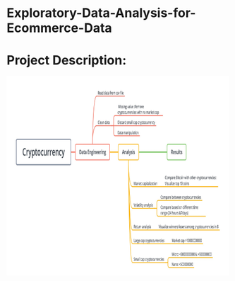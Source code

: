 # Exploratory-Data-Analysis-for-Ecommerce-Data

# Project Description:

<img src="https://github.com/rliu49/Exploratory-data-analysis-for-Cryptocurrencies/blob/master/Imgs/framework.png" height="450" width="800">
